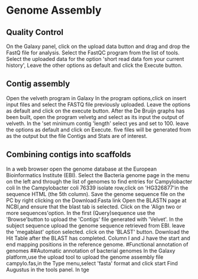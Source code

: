 # Genome Assembly
## Quality Control
On the Galaxy panel, click on the upload data button and drag and drop the FastQ file for analysis.
Select the FastQC program from the list of tools.
Select the uploaded data for the option 'short read data fom your current history',
Leave the other options as default and click the Execute button.
## Contig assembly
Open the velveth program in Galaxy
In the program options,click on insert input files and select the FASTQ file previously uploaded.
Leave the options as default and click on the execute button.
After the De Bruijn graphs has been built, open the program velvetg and select as its input the output of velveth.
In the 'set minimum contig 'length' select yes and set to 100.
leave the options as default and click on Execute.
five files will be generated from as the output but the file Contigs and Stats are of interest.
## Combining contigs into scaffolds
In a web browser open the genome database at the European Bioinformatics Institute (EBI).
Select the Bacteria genome page in the menu on the left and through the list of genomes to find entries for Campylobacter coli
In the Campylobacter coli 76339 isolate row,click on 'HG326877'in the sequence HTML (the 5th column).
Save the genome sequence file on the PC by right clicking on the Download:Fasta link
Open the BLASTN page at NCBI,and ensure that the blast tab is selected. Click on the 'Align two or more sequences'option.
In the first (Query)sequence use the 'Browse'button to upload the 'Contigs' file generated with 'Velvet'. 
In the subject sequence upload the genome sequence retrieved from EBI.
leave the 'megablast' option selected.
click on the 'BLAST' button.
Download the Hit Table after the BLAST has completed.
Column I and J have the start and end mapping positions in the reference genome.
#Functional annotation of genomes
##Automatic annotation of bacterial genomes
In the Galaxy platform,use the upload tool to upload the genome assembly file campylo.fas,in the Type menu,select 'fasta' format and click start
Find Augustus in the tools panel.
In tge 
